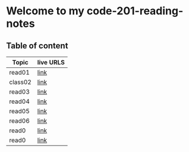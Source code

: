 # Welcome to my code-201-reading-notes

## Table of content


| Topic      | live URLS |
| ----------- | ----------- |
| read01     | [link](https://khaledabuzenah.github.io/code-201-reading-notes/read01)       |
| class02   | [link](https://khaledabuzenah.github.io/code-201-reading-notes/class02)        |
| read03   | [link](https://khaledabuzenah.github.io/code-201-reading-notes/read03)        |
| read04   | [link](https://khaledabuzenah.github.io/code-201-reading-notes/read04)        |
| read05   | [link](https://khaledabuzenah.github.io/code-201-reading-notes/read05)        |
| read06  | [link](https://khaledabuzenah.github.io/code-201-reading-notes/read06)        |
| read0  | [link]()       |
| read0  | [link]()        |

